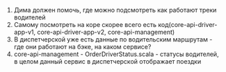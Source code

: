 
1. Дима должен помочь, где можно подсмотреть как работают треки водителей
2. Самому посмотреть на коре скорее всего есть код(core-api-driver-app-v1, core-api-driver-app-v2, core-api-management)
3. В диспетчерской уже есть данные по водительским маршрутам - где они работают на бэке, на каком сервисе?
4. core-api-management - OrderDriverStatus.scala - статусы водителей, в целом данный сервис в диспетчерской отображает поездки